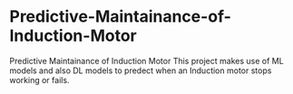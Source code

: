 # Predictive-Maintainance-of-Induction-Motor
Predictive Maintainance of Induction Motor
This project makes use of ML models and also DL models to predect when an Induction motor stops working or fails.
